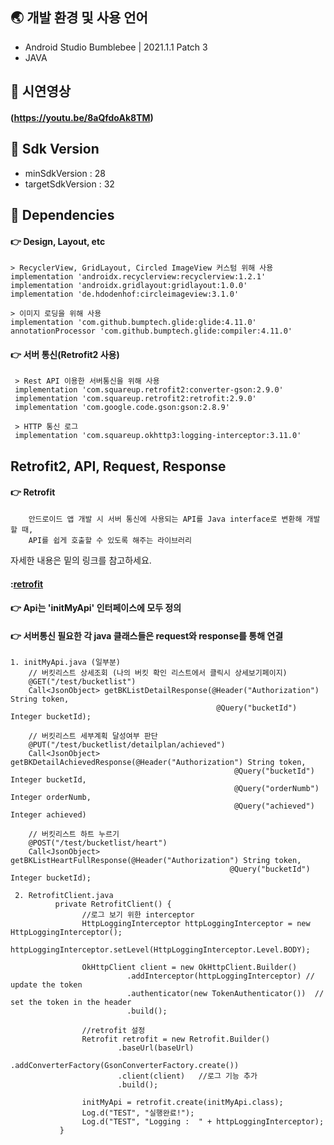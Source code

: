 ## :earth_asia: 개발 환경 및 사용 언어
- Android Studio Bumblebee | 2021.1.1 Patch 3
- JAVA



## 🎥 시연영상
#### (https://youtu.be/8aQfdoAk8TM)



## :iphone: Sdk Version
- minSdkVersion : 28
- targetSdkVersion : 32



## :wrench: Dependencies
#### :point_right: Design, Layout, etc
    > RecyclerView, GridLayout, Circled ImageView 커스텀 위해 사용
    implementation 'androidx.recyclerview:recyclerview:1.2.1'
    implementation 'androidx.gridlayout:gridlayout:1.0.0'
    implementation 'de.hdodenhof:circleimageview:3.1.0'
    
    > 이미지 로딩을 위해 사용
    implementation 'com.github.bumptech.glide:glide:4.11.0'
    annotationProcessor 'com.github.bumptech.glide:compiler:4.11.0'

#### :point_right: 서버 통신(Retrofit2 사용)
     > Rest API 이용한 서버통신을 위해 사용
     implementation 'com.squareup.retrofit2:converter-gson:2.9.0'
     implementation 'com.squareup.retrofit2:retrofit:2.9.0'
     implementation 'com.google.code.gson:gson:2.8.9'

     > HTTP 통신 로그
     implementation 'com.squareup.okhttp3:logging-interceptor:3.11.0'
     
     
## Retrofit2, API, Request, Response
   #### :point_right: Retrofit
        안드로이드 앱 개발 시 서버 통신에 사용되는 API를 Java interface로 변환해 개발할 때,
        API를 쉽게 호출할 수 있도록 해주는 라이브러리
   
   자세한 내용은 밑의 링크를 참고하세요.
   #### :[retrofit](https://square.github.io/retrofit/) 
           
   #### :point_right: Api는 'initMyApi' 인터페이스에 모두 정의
   #### :point_right: 서버통신 필요한 각 java 클래스들은 request와 response를 통해 연결
   
    1. initMyApi.java (일부분)
        // 버킷리스트 상세조회 (나의 버킷 확인 리스트에서 클릭시 상세보기페이지)
        @GET("/test/bucketlist")
        Call<JsonObject> getBKListDetailResponse(@Header("Authorization") String token,
                                                  @Query("bucketId") Integer bucketId);

        // 버킷리스트 세부계획 달성여부 판단
        @PUT("/test/bucketlist/detailplan/achieved")
        Call<JsonObject> getBKDetailAchievedResponse(@Header("Authorization") String token,
                                                      @Query("bucketId") Integer bucketId,
                                                      @Query("orderNumb") Integer orderNumb,
                                                      @Query("achieved") Integer achieved)

        // 버킷리스트 하트 누르기
        @POST("/test/bucketlist/heart")
        Call<JsonObject> getBKListHeartFullResponse(@Header("Authorization") String token,
                                                     @Query("bucketId") Integer bucketId);
                                                     
     2. RetrofitClient.java
              private RetrofitClient() {
                    //로그 보기 위한 interceptor
                    HttpLoggingInterceptor httpLoggingInterceptor = new HttpLoggingInterceptor();
                    httpLoggingInterceptor.setLevel(HttpLoggingInterceptor.Level.BODY);

                    OkHttpClient client = new OkHttpClient.Builder()
                              .addInterceptor(httpLoggingInterceptor) // update the token
                              .authenticator(new TokenAuthenticator())  // set the token in the header
                              .build();

                    //retrofit 설정
                    Retrofit retrofit = new Retrofit.Builder()
                            .baseUrl(baseUrl)
                            .addConverterFactory(GsonConverterFactory.create())
                            .client(client)   //로그 기능 추가
                            .build();

                    initMyApi = retrofit.create(initMyApi.class);
                    Log.d("TEST", "실행완료!");
                    Log.d("TEST", "Logging :  " + httpLoggingInterceptor);
               }
               
               
